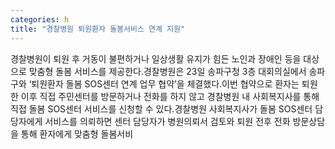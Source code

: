 ```yaml
---
categories: h
title: "경찰병원 퇴원환자 돌봄서비스 연계 지원"
---
```

경찰병원이 퇴원 후 거동이 불편하거나 일상생활 유지가 힘든 노인과 장애인 등을 대상으로 맞춤형 돌봄 서비스를 제공한다.경찰병원은 23일 송파구청 3층 대회의실에서 송파구와 ‘퇴원환자 돌봄 SOS센터 연계 업무 협약’을 체결했다.이번 협약으로 환자는 퇴원한 이후 직접 주민센터를 방문하거나 전화를 하지 않고 경찰병원 내 사회복지사를 통해 직접 돌봄 SOS센터 서비스를 신청할 수 있다.경찰병원 사회복지사가 돌봄 SOS센터 담당자에게 서비스를 의뢰하면 센터 담당자가 병원의뢰서 검토와 퇴원 전후 전화 방문상담을 통해 환자에게 맞춤형 돌봄서비